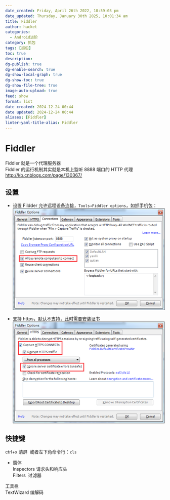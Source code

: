 ```yaml
---
date_created: Friday, April 26th 2022, 10:59:03 pm
date_updated: Thursday, January 30th 2025, 10:01:34 am
title: Fiddler
author: hacket
categories:
  - Android进阶
category: 抓包
tags: [抓包]
toc: true
description: 
dg-publish: true
dg-enable-search: true
dg-show-local-graph: true
dg-show-toc: true
dg-show-file-tree: true
image-auto-upload: true
feed: show
format: list
date created: 2024-12-24 00:44
date updated: 2024-12-24 00:44
aliases: [Fiddler]
linter-yaml-title-alias: Fiddler
---
```


# Fiddler

Fiddler 就是一个代理服务器<br />Fiddler 的运行机制其实就是本机上监听 8888 端口的 HTTP 代理<br /><http://kb.cnblogs.com/page/130367/>

## 设置

- 设置 Fildder 允许远程设备连接，`Tools→Fiddler options`，如抓手机包：
![hgeag](https://raw.githubusercontent.com/hacket/ObsidianOSS/master/obsidian/hgeag.png)

- 支持 https，默认不支持，此时需要安装证书
![kce2e](https://raw.githubusercontent.com/hacket/ObsidianOSS/master/obsidian/kce2e.png)

## 快捷键

ctrl+x 清屏  或者左下角命令行：`cls`

- 窗体<br />Inspectors 请求头和响应头<br />Filters  过滤器

工具栏<br />TextWizard 编解码

